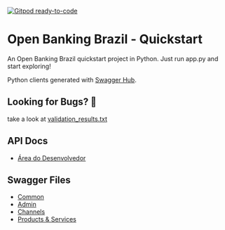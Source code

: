 [![Gitpod ready-to-code](https://img.shields.io/badge/Gitpod-ready--to--code-blue?logo=gitpod)](https://gitpod.io/#https://github.com/pitzer42/opbk-br-quickstart)

# Open Banking Brazil - Quickstart
An Open Banking Brazil quickstart project in Python.
Just run app.py and start exploring!

Python clients generated with [Swagger Hub](https://app.swaggerhub.com/home).


## Looking for Bugs? 🐛

take a look at [validation_results.txt](https://github.com/pitzer42/opbk-br-quickstart/blob/main/app.py)


## API Docs
* [Área do Desenvolvedor](https://openbanking-brasil.github.io/areadesenvolvedor)

## Swagger Files
* [Common](https://openbanking-brasil.github.io/areadesenvolvedor/swagger/swagger_common_apis.yaml)
* [Admin](https://openbanking-brasil.github.io/areadesenvolvedor/swagger/swagger_admin_apis.yaml)
* [Channels](https://openbanking-brasil.github.io/areadesenvolvedor/swagger/swagger_channels_apis.yaml)
* [Products & Services](https://openbanking-brasil.github.io/areadesenvolvedor/swagger/swagger_products_services_apis.yaml)